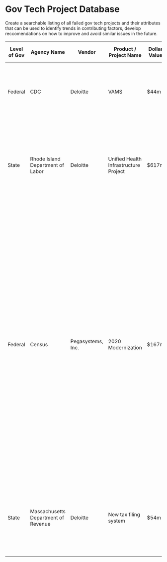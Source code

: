 # Gov Tech Project Database

Create a searchable listing of all failed gov tech projects and their attributes that can be used to identify trends in contributing factors, develop reccomendations on how to improve and avoid similar issues in the future.

| Level of Gov    | Agency Name | Vendor    | Product / Project Name    | Dollar Value | Links to Media Coverage    | Description of Project/ Outcome |
| ---   | --- | ---   | ---    | ---  | ---    | ---  |
| Federal  | CDC | Deloitte   | VAMS    | $44m | https://www.technologyreview.com/2021/01/30/1017086/cdc-44-million-vaccine-data-vams-problems   | Software deployed but usability low, many states switching to other vendors because of reported issues |
| State | Rhode Island Department of Labor | Deloitte | Unified Health Infrastructure Project | $617m | _Providence Journal:_ “[UHIP debacle: R.I. to extend contract, as Deloitte agrees to more concessions](https://www.providencejournal.com/news/20190315/uhip-debacle-ri-to-extend-contract-as-deloitte-agrees-to-more-concessions),” [RI UHIP Data & Reports](http://www.transparency.ri.gov/uhip/) | The 2016 launch of this unified eligibility system failed, and RI has spent the intervening years tightly managing the vendor’s work to get the promised functionality |
| Federal | Census | Pegasystems, Inc.  | 2020 Modernization | $167m | Reuters: [2020 U.S. census plagued by hacking threats, cost overruns](https://www.reuters.com/article/usa-census-technology/corrected-special-report-2020-u-s-census-plagued-by-hacking-threats-cost-overruns-idUSL8N27V52J) | "The bureau chose Pegasystems Inc, reasoning that outsourcing would be cheaper and more effective.  Three years later, the project faces serious reliability and security problems, according to Reuters interviews with six technology professionals currently or formerly involved in the census digitization effort. And its projected cost has doubled to $167 million — about $40 million more than the bureau’s 2016 cost projection for building the site in-house." |
| State | Massachusetts Department of Revenue | Deloitte | New tax filing system | $54m | _Boston Globe_: [$54m later, state fired computer contractor](https://www.bostonglobe.com/business/2013/10/03/thousand-defects-dor-fired-deloitte-august/vVptQAuFrhmDmGoqA2aI3L/story.html) | In 2013, the department commissioner fired Deloitte halfway through a project because the software couldn’t perform basic tasks |

